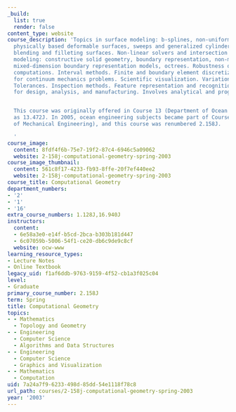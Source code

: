 ```yaml
---
_build:
  list: true
  render: false
content_type: website
course_description: 'Topics in surface modeling: b-splines, non-uniform rational b-splines,
  physically based deformable surfaces, sweeps and generalized cylinders, offsets,
  blending and filleting surfaces. Non-linear solvers and intersection problems. Solid
  modeling: constructive solid geometry, boundary representation, non-manifold and
  mixed-dimension boundary representation models, octrees. Robustness of geometric
  computations. Interval methods. Finite and boundary element discretization methods
  for continuum mechanics problems. Scientific visualization. Variational geometry.
  Tolerances. Inspection methods. Feature representation and recognition. Shape interrogation
  for design, analysis, and manufacturing. Involves analytical and programming assignments.


  This course was originally offered in Course 13 (Department of Ocean Engineering)
  as 13.472J. In 2005, ocean engineering subjects became part of Course 2 (Department
  of Mechanical Engineering), and this course was renumbered 2.158J.

  '
course_image:
  content: 8fdf4f6b-75e7-19f2-87c4-6946c5a09062
  website: 2-158j-computational-geometry-spring-2003
course_image_thumbnail:
  content: 561c8f17-4233-fb93-8ffe-20f7ef440ee2
  website: 2-158j-computational-geometry-spring-2003
course_title: Computational Geometry
department_numbers:
- '2'
- '1'
- '16'
extra_course_numbers: 1.128J,16.940J
instructors:
  content:
  - 6e58a3e0-e14f-b5cd-2bca-b303b181d447
  - 6c07059b-5006-54f1-ce20-db6c9de9c8cf
  website: ocw-www
learning_resource_types:
- Lecture Notes
- Online Textbook
legacy_uid: f1af6ddb-9763-9159-4f52-cb1a3f025c04
level:
- Graduate
primary_course_number: 2.158J
term: Spring
title: Computational Geometry
topics:
- - Mathematics
  - Topology and Geometry
- - Engineering
  - Computer Science
  - Algorithms and Data Structures
- - Engineering
  - Computer Science
  - Graphics and Visualization
- - Mathematics
  - Computation
uid: 7a24a7f9-6233-498d-85dd-54e1118f78c8
url_path: courses/2-158j-computational-geometry-spring-2003
year: '2003'
---
```


